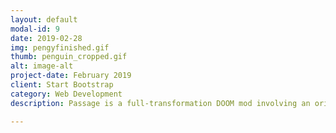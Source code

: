 ```yaml
---
layout: default
modal-id: 9
date: 2019-02-28
img: pengyfinished.gif
thumb: penguin_cropped.gif
alt: image-alt
project-date: February 2019
client: Start Bootstrap
category: Web Development
description: Passage is a full-transformation DOOM mod involving an original alternate-control mechanism. The final project for my TCS 198: Modding class, "Passage" is a complete transformation of the 1993 PC game "DOOM". The game features an original controller, textures, and sprites. The game features the player walking around in a Target retail store with nothing but a tape recorder interacting with the deer roaming around the store. My inspiration with this project was taking a completely human-made space and having the player passively listen to the nature that has taken over it. As an addition to the game I have re-purposed a cassette recorder to act as the controller for the game, using an Arduino Uno chip and Processing program to simulate different key-presses and mouse commands used within the game. The cassette also maintained its functional motor and changes depending on which button the player presses.  Credit Note: While the deer sprites are heavily edited and include some original alterations of it, I did not create the initial sprite used to make the other angles and frames of its animation. Additionally, I do not own the rights for the music used in the game. Related Media -<a href="https://www.behance.net/gallery/60321771/Passage">Behance Page with Project Details</a> 

---
```

